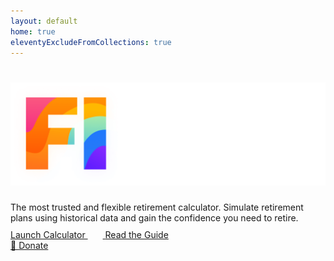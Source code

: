 ```yaml
---
layout: default
home: true
eleventyExcludeFromCollections: true
---
```


<div class="home">
  <h1 class="home_title">
    <img src="/fi-calc-logo.png" alt="FI Calc" class="home_titleImg darkModeOnly" />
    <!-- <img src="/fi-calc-logo-light.png" alt="FI Calc" class="home_titleImg lightModeOnly" /> -->
  </h1>
  <div class="home_description">
    The most trusted and flexible retirement calculator. Simulate retirement plans using historical data and gain the confidence you need to retire.
  </div>
  <div class="home_ctas">
    <a href="https://calculator.ficalc.app" class="home_cta button home_launchCta">
      Launch Calculator
      <svg width="24" height="24" viewBox="0 0 24 24" fill="none" xmlns="http://www.w3.org/2000/svg">
        <path d="M14 5L21 12M21 12L14 19M21 12L3 12" stroke-width="2" stroke-linecap="round" stroke-linejoin="round"/>
      </svg>
    </a>
    <a
      href="/introduction/"
      class="home_cta button button-secondary home_learnMoreBtn">
      Read the Guide
    </a>
  </div>
  <div class="home_donateRow">
  <a
    href="https://gum.co/kgIVJ"
    target="_blank"
    rel="noopener noreferrer"
    class="button donateBtn">
    <span role="img" aria-label="Tada" class="donateBtn_img">
      🎉
    </span>
    Donate
  </a>
</div>
</div>
